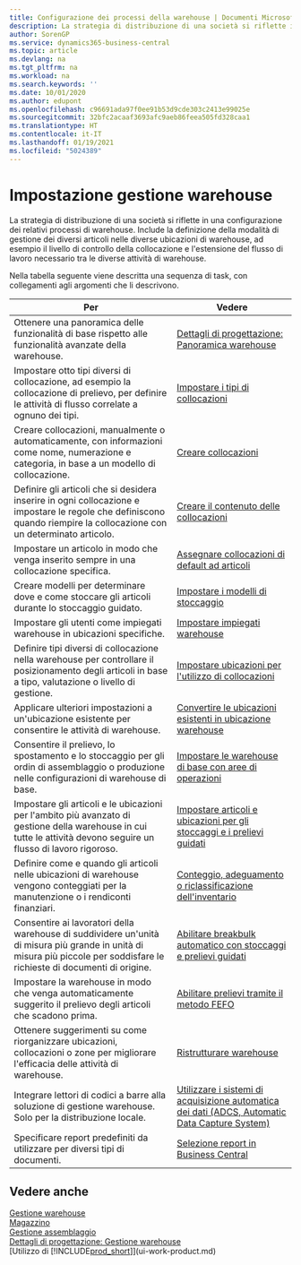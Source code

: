 ```yaml
---
title: Configurazione dei processi della warehouse | Documenti Microsoft
description: La strategia di distribuzione di una società si riflette in una configurazione dei relativi processi di warehouse. Include la definizione della modalità di gestione dei diversi articoli nelle diverse ubicazioni di warehouse, ad esempio il livello di controllo della collocazione e l'estensione del flusso di lavoro necessario tra le diverse attività di warehouse.
author: SorenGP
ms.service: dynamics365-business-central
ms.topic: article
ms.devlang: na
ms.tgt_pltfrm: na
ms.workload: na
ms.search.keywords: ''
ms.date: 10/01/2020
ms.author: edupont
ms.openlocfilehash: c96691ada97f0ee91b53d9cde303c2413e99025e
ms.sourcegitcommit: 32bfc2acaaf3693afc9aeb86feea505fd328caa1
ms.translationtype: HT
ms.contentlocale: it-IT
ms.lasthandoff: 01/19/2021
ms.locfileid: "5024389"
---
```

# <a name="setting-up-warehouse-management"></a>Impostazione gestione warehouse
La strategia di distribuzione di una società si riflette in una configurazione dei relativi processi di warehouse. Include la definizione della modalità di gestione dei diversi articoli nelle diverse ubicazioni di warehouse, ad esempio il livello di controllo della collocazione e l'estensione del flusso di lavoro necessario tra le diverse attività di warehouse.  

 Nella tabella seguente viene descritta una sequenza di task, con collegamenti agli argomenti che li descrivono.   

|**Per**|**Vedere**|  
|------------|-------------|  
|Ottenere una panoramica delle funzionalità di base rispetto alle funzionalità avanzate della warehouse.|[Dettagli di progettazione: Panoramica warehouse](design-details-warehouse-overview.md)|  
|Impostare otto tipi diversi di collocazione, ad esempio la collocazione di prelievo, per definire le attività di flusso correlate a ognuno dei tipi.|[Impostare i tipi di collocazioni](warehouse-how-to-set-up-bin-types.md)|  
|Creare collocazioni, manualmente o automaticamente, con informazioni come nome, numerazione e categoria, in base a un modello di collocazione.|[Creare collocazioni](warehouse-how-to-create-individual-bins.md)|  
|Definire gli articoli che si desidera inserire in ogni collocazione e impostare le regole che definiscono quando riempire la collocazione con un determinato articolo.|[Creare il contenuto delle collocazioni](warehouse-how-to-set-up-bin-contents.md)|  
|Impostare un articolo in modo che venga inserito sempre in una collocazione specifica.|[Assegnare collocazioni di default ad articoli](warehouse-how-to-assign-default-bins-to-items.md)|
|Creare modelli per determinare dove e come stoccare gli articoli durante lo stoccaggio guidato.|[Impostare i modelli di stoccaggio](warehouse-how-to-set-up-put-away-templates.md)|
|Impostare gli utenti come impiegati warehouse in ubicazioni specifiche.|[Impostare impiegati warehouse](warehouse-how-to-set-up-warehouse-employees.md)|
|Definire tipi diversi di collocazione nella warehouse per controllare il posizionamento degli articoli in base a tipo, valutazione o livello di gestione.|[Impostare ubicazioni per l'utilizzo di collocazioni](warehouse-how-to-set-up-locations-to-use-bins.md)|
|Applicare ulteriori impostazioni a un'ubicazione esistente per consentire le attività di warehouse.|[Convertire le ubicazioni esistenti in ubicazione warehouse](warehouse-how-to-convert-existing-locations-to-warehouse-locations.md)|
|Consentire il prelievo, lo spostamento e lo stoccaggio per gli ordin di assemblaggio o produzione nelle configurazioni di warehouse di base.|[Impostare le warehouse di base con aree di operazioni](warehouse-how-to-set-up-basic-warehouses-with-operations-areas.md)|  
|Impostare gli articoli e le ubicazioni per l'ambito più avanzato di gestione della warehouse in cui tutte le attività devono seguire un flusso di lavoro rigoroso.|[Impostare articoli e ubicazioni per gli stoccaggi e i prelievi guidati](warehouse-how-to-set-up-items-for-directed-put-away-and-pick.md)|  
|Definire come e quando gli articoli nelle ubicazioni di warehouse vengono conteggiati per la manutenzione o i rendiconti finanziari.|[Conteggio, adeguamento o riclassificazione dell'inventario](inventory-how-count-adjust-reclassify.md)|
|Consentire ai lavoratori della warehouse di suddividere un'unità di misura più grande in unità di misura più piccole per soddisfare le richieste di documenti di origine.|[Abilitare breakbulk automatico con stoccaggi e prelievi guidati](warehouse-enable-automatic-breaking-bulk-with-directed-put-away-and-pick.md)|  
|Impostare la warehouse in modo che venga automaticamente suggerito il prelievo degli articoli che scadono prima.|[Abilitare prelievi tramite il metodo FEFO](warehouse-picking-by-fefo.md)|
|Ottenere suggerimenti su come riorganizzare ubicazioni, collocazioni o zone per migliorare l'efficacia delle attività di warehouse.|[Ristrutturare warehouse](warehouse-how-to-restructure-warehouses.md)|
|Integrare lettori di codici a barre alla soluzione di gestione warehouse. Solo per la distribuzione locale.|[Utilizzare i sistemi di acquisizione automatica dei dati (ADCS, Automatic Data Capture System)](warehouse-use-automated-data-capture-systems-adcs.md)|
|Specificare report predefiniti da utilizzare per diversi tipi di documenti.|[Selezione report in Business Central](across-report-selections.md)|

## <a name="see-also"></a>Vedere anche  
[Gestione warehouse](warehouse-manage-warehouse.md)  
[Magazzino](inventory-manage-inventory.md)  
[Gestione assemblaggio](assembly-assemble-items.md)    
[Dettagli di progettazione: Gestione warehouse](design-details-warehouse-management.md)  
[Utilizzo di [!INCLUDE[prod_short](includes/prod_short.md)]](ui-work-product.md)
